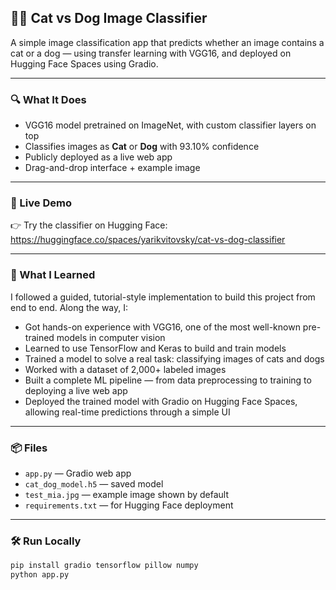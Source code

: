 ## 🐶🐱 Cat vs Dog Image Classifier

A simple image classification app that predicts whether an image contains a cat or a dog — using transfer learning with VGG16, and deployed on Hugging Face Spaces using Gradio.

---

### 🔍 What It Does
- VGG16 model pretrained on ImageNet, with custom classifier layers on top
- Classifies images as **Cat** or **Dog** with 93.10% confidence
- Publicly deployed as a live web app
- Drag-and-drop interface + example image

---

### 🚀 Live Demo
👉 Try the classifier on Hugging Face: https://huggingface.co/spaces/yarikvitovsky/cat-vs-dog-classifier

---

### 🧠 What I Learned
I followed a guided, tutorial-style implementation to build this project from end to end.
Along the way, I:

- Got hands-on experience with VGG16, one of the most well-known pre-trained models in computer vision
- Learned to use TensorFlow and Keras to build and train models
- Trained a model to solve a real task: classifying images of cats and dogs
- Worked with a dataset of 2,000+ labeled images
- Built a complete ML pipeline — from data preprocessing to training to deploying a live web app
- Deployed the trained model with Gradio on Hugging Face Spaces, allowing real-time predictions through a simple UI

---

### 📦 Files
- `app.py` — Gradio web app
- `cat_dog_model.h5` — saved model
- `test_mia.jpg` — example image shown by default
- `requirements.txt` — for Hugging Face deployment

---

### 🛠 Run Locally

```bash
pip install gradio tensorflow pillow numpy
python app.py
